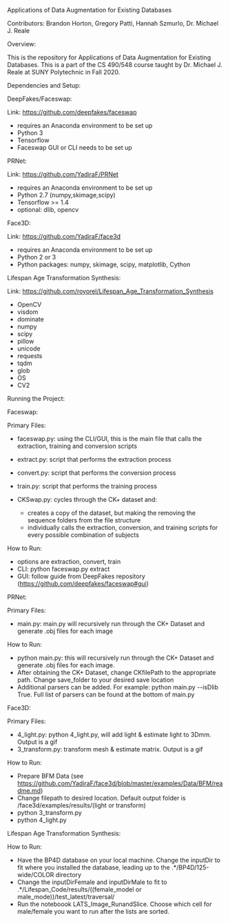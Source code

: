 Applications of Data Augmentation for Existing Databases

Contributors: Brandon Horton, Gregory Patti, Hannah Szmurlo, Dr. Michael J. Reale

Overview:

This is the repository for Applications of Data Augmentation for Existing Databases. This is a part of the CS 490/548 course taught by
Dr. Michael J. Reale at SUNY Polytechnic in Fall 2020. 

Dependencies and Setup:

DeepFakes/Faceswap:

Link: https://github.com/deepfakes/faceswap

- requires an Anaconda environment to be set up
- Python 3 
- Tensorflow
- Faceswap GUI or CLI needs to be set up

PRNet:

Link: https://github.com/YadiraF/PRNet

- requires an Anaconda environment to be set up
- Python 2.7 (numpy,skimage,scipy)
- Tensorflow >= 1.4
- optional: dlib, opencv

Face3D:

Link: https://github.com/YadiraF/face3d

- requires an Anaconda environment to be set up
- Python 2 or 3
- Python packages: numpy, skimage, scipy, matplotlib, Cython

Lifespan Age Transformation Synthesis: 

Link: https://github.com/royorel/Lifespan_Age_Transformation_Synthesis

- OpenCV 
- visdom 
- dominate
- numpy
- scipy
- pillow
- unicode
- requests
- tqdm
- glob 
- OS 
- CV2


Running the Project:

Faceswap:

Primary Files:

- faceswap.py: using the CLI/GUI, this is the main file that calls the extraction, training and conversion scripts
- extract.py: script that performs the extraction process
- convert.py: script that performs the conversion process
- train.py: script that performs the training process
- CKSwap.py: cycles through the CK+ dataset and:
  
  - creates a copy of the dataset, but making the removing the sequence folders from the file structure
  - individually calls the extraction, conversion, and training scripts for every possible combination of subjects

How to Run:

- options are extraction, convert, train
- CLI: python faceswap.py extract 
- GUI: follow guide from DeepFakes repository (https://github.com/deepfakes/faceswap#gui)

PRNet:

Primary Files:

- main.py: main.py will recursively run through the CK+ Dataset and generate .obj files for each image

How to Run:

- python main.py: this will recursively run through the CK+ Dataset and generate .obj files for each image.
- After obtaining the CK+ Dataset, change CKfilePath to the appropriate path. Change save_folder to your desired save location
- Additional parsers can be added. For example: python main.py --isDlib True. Full list of parsers can be found at the bottom of main.py

Face3D:

Primary Files:

- 4_light.py: python 4_light.py, will add light & estimate light to 3Dmm. Output is a gif
- 3_transform.py: transform mesh & estimate matrix. Output is a gif

How to Run:

- Prepare BFM Data (see https://github.com/YadiraF/face3d/blob/master/examples/Data/BFM/readme.md)
- Change filepath to desired location. Default output folder is /face3d/examples/results/(light or transform)
- python 3_transform.py
- python 4_light.py


Lifespan Age Transformation Synthesis:

How to Run:

- Have the BP4D database on your local machine. Change the inputDir to fit where you installed the database, leading up to the .*/BP4D/125-wide/COLOR directory
- Change the inputDirFemale and inputDirMale to fit to .*/Lifespan_Code/results/((female_model or male_mode))/test_latest/traversal/
- Run the noteboook LATS_Image_RunandSlice. Choose which cell for male/female you want to run after the lists are sorted.
















